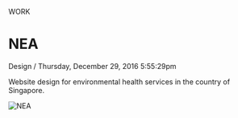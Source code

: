 <p class="type">WORK</p>

# NEA

<p class="meta">Design  /  Thursday, December 29, 2016 5:55:29pm</p>

Website design for environmental health services in the country of Singapore.

![NEA](https://farooq-agent.web.app/assets/images/works/details/143-nea/1-nea-web_design-small_desktop.jpg)
